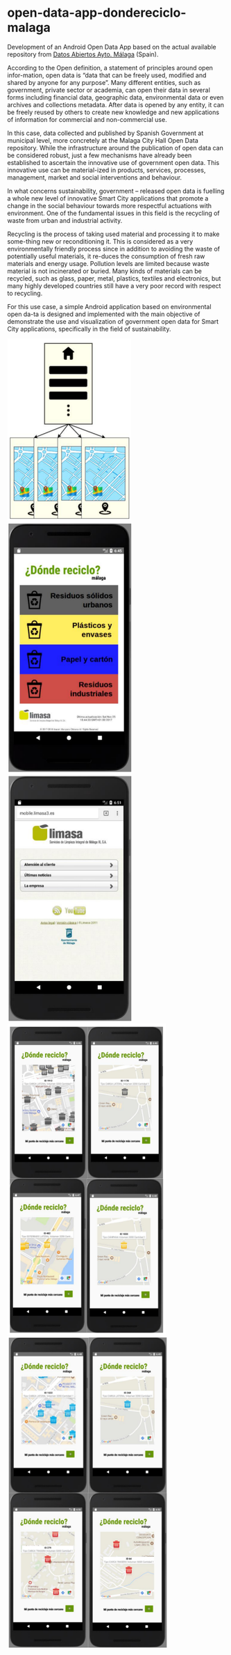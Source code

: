 # open-data-app-dondereciclo-malaga
Development of an Android Open Data App based on the actual available repository from [Datos Abiertos Ayto. Málaga](datosabiertos.malaga.eu) (Spain).

According to the Open definition, a statement of principles around open infor-mation, open data is “data that can be freely used, modified and shared by anyone for any purpose”. Many different entities, such as government, private sector or academia, can open their data in several forms including financial data, geographic data, environmental data or even archives and collections metadata. After data is opened by any entity, it can be freely reused by others to create new knowledge and new applications of information for commercial and non-commercial use.

In this case, data collected and published by Spanish Government at municipal level, more concretely at the Malaga City Hall Open Data repository. While the infrastructure around the publication of open data can be considered robust, just a few mechanisms have already been established to ascertain the innovative use of government open data. This innovative use can be material-ized in products, services, processes, management, market and social interventions and behaviour.

In what concerns sustainability, government – released open data is fuelling a whole new level of innovative Smart City applications that promote a change in the social behaviour towards more respectful actuations with environment. One of the fundamental issues in this field is the recycling of waste from urban and industrial activity.

Recycling is the process of taking used material and processing it to make some-thing new or reconditioning it. This is considered as a very environmentally friendly process since in addition to avoiding the waste of potentially useful materials, it re-duces the consumption of fresh raw materials and energy usage. Pollution levels are limited because waste material is not incinerated or buried. Many kinds of materials can be recycled, such as glass, paper, metal, plastics, textiles and electronics, but many highly developed countries still have a very poor record with respect to recycling.

For this use case, a simple Android application based on environmental open da-ta is designed and implemented with the main objective of demonstrate the use and visualization of government open data for Smart City applications, specifically in the field of sustainability.

![scheme](./pictures/picture.png "App scheme")
![main](./pictures/picture0.png "Main acitivity")
![limasa](./pictures/picture1.png "Limasa")
![view1](./pictures/picture2.png "Maps1")
![view2](./pictures/picture3.png "Maps2")
